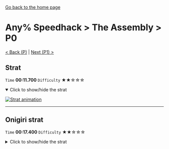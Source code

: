 [Go back to the home page](https://github.com/Doublevil/scbspeedrun)

# Any% Speedhack > The Assembly > P0

[< Back (P)](https://github.com/Doublevil/scbspeedrun/blob/main/levels/any_sh/P/P.md) | [Next (P1) >](https://github.com/Doublevil/scbspeedrun/blob/main/levels/any_sh/P/P1.md)

## Strat

`Time` **00:11.700** `Difficulty` ★★☆☆☆
<details open>
  <summary>Click to show/hide the strat</summary>

  [![Strat animation](https://github.com/Doublevil/scbspeedrun/blob/main/media/levels/P/P0_Strat.webp)](https://github.com/Doublevil/scbspeedrun/blob/main/media/levels/P/P0_Strat.mp4?raw=true)
</details>

---
## Onigiri strat

`Time` **00:17.400** `Difficulty` ★★☆☆☆
<details>
  <summary>Click to show/hide the strat</summary>

  [![Strat animation](https://github.com/Doublevil/scbspeedrun/blob/main/media/levels/P/P0_OnigiriStrat.webp)](https://github.com/Doublevil/scbspeedrun/blob/main/media/levels/P/P0_OnigiriStrat.mp4?raw=true)
</details>
